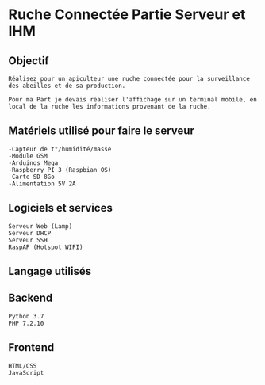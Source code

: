 # Ruche Connectée Partie Serveur et IHM

## Objectif

    Réalisez pour un apiculteur une ruche connectée pour la surveillance des abeilles et de sa production.

    Pour ma Part je devais réaliser l'affichage sur un terminal mobile, en local de la ruche les informations provenant de la ruche.

## **Matériels utilisé pour faire le serveur**

    -Capteur de t°/humidité/masse
    -Module GSM
    -Arduinos Mega
    -Raspberry PI 3 (Raspbian OS)
    -Carte SD 8Go
    -Alimentation 5V 2A

## **Logiciels et services**

    Serveur Web (Lamp)
    Serveur DHCP
    Serveur SSH
    RaspAP (Hotspot WIFI)

## **Langage utilisés**

## **Backend**

    Python 3.7
    PHP 7.2.10

## **Frontend**

    HTML/CSS
    JavaScript